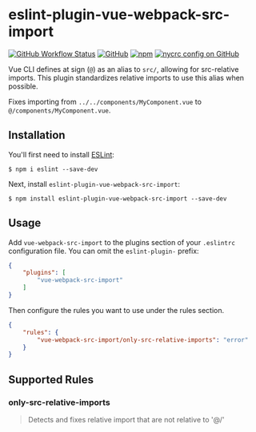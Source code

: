 # eslint-plugin-vue-webpack-src-import

[![GitHub Workflow Status](https://img.shields.io/github/workflow/status/areionsec/eslint-plugin-vue-webpack-src-import/Node.js%20CI)](https://github.com/areionsec/eslint-plugin-vue-webpack-src-import/actions?query=workflow%3A%22Node.js+CI%22+branch%3Amaster)
[![GitHub](https://img.shields.io/github/license/areionsec/eslint-plugin-vue-webpack-src-import)](https://github.com/areionsec/eslint-plugin-vue-webpack-src-import/blob/master/LICENSE.txt)
[![npm](https://img.shields.io/npm/v/eslint-plugin-vue-webpack-src-import)](https://www.npmjs.com/package/eslint-plugin-vue-webpack-src-import)
[![nycrc config on GitHub](https://img.shields.io/nycrc/areionsec/eslint-plugin-vue-webpack-src-import?config=.nycrc.json)](https://github.com/areionsec/eslint-plugin-vue-webpack-src-import/blob/master/.nycrc.json)

Vue CLI defines at sign (`@`) as an alias to `src/`, allowing for src-relative imports.
This plugin standardizes relative imports to use this alias when possible.

Fixes importing from `../../components/MyComponent.vue` to `@/components/MyComponent.vue`.

## Installation

You'll first need to install [ESLint](http://eslint.org):

```
$ npm i eslint --save-dev
```

Next, install `eslint-plugin-vue-webpack-src-import`:

```
$ npm install eslint-plugin-vue-webpack-src-import --save-dev
```


## Usage

Add `vue-webpack-src-import` to the plugins section of your `.eslintrc` configuration file. You can omit the `eslint-plugin-` prefix:

```json
{
    "plugins": [
        "vue-webpack-src-import"
    ]
}
```


Then configure the rules you want to use under the rules section.

```json
{
    "rules": {
        "vue-webpack-src-import/only-src-relative-imports": "error"
    }
}
```

## Supported Rules

### only-src-relative-imports

> Detects and fixes relative import that are not relative to '@/'

